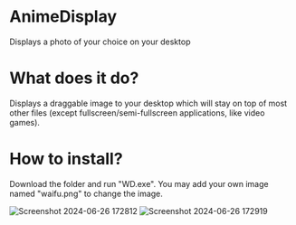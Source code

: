 # AnimeDisplay
 Displays a photo of your choice on your desktop

# What does it do?

Displays a draggable image to your desktop which  will stay on top of most other files (except fullscreen/semi-fullscreen applications, like video games).

# How to install?

Download the folder and run "WD.exe". You may add your own image named "waifu.png" to change the image.

![Screenshot 2024-06-26 172812](https://github.com/UncMi/AnimeDisplay/assets/167238522/c862b478-3e8f-485a-9e0e-b864b291df4b)
![Screenshot 2024-06-26 172919](https://github.com/UncMi/AnimeDisplay/assets/167238522/1ab7bbb7-edd2-45c3-a302-dc6a911107fa)

